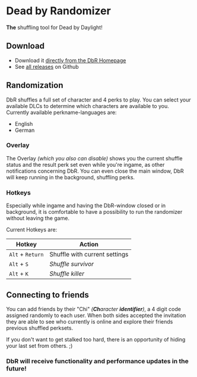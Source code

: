 # Dead by Randomizer
**The** shuffling tool for Dead by Daylight!

## Download
* Download it [directly from the DbR Homepage](https://dbr.thelaumix.com/app/)
* See [all releases](https://github.com/thelaumix/dead-by-randomizer/releases) on Github

## Randomization
DbR shuffles a full set of character and 4 perks to play. You can select your available DLCs to determine which characters are available to you.
Currently available perkname-languages are:
* English
* German

### Overlay
The Overlay *(which you also can disable)* shows you the current shuffle status and the result perk set even while you're ingame, as other notifications concerning DbR. You can even close the main window, DbR will keep running in the background, shuffling perks.

### Hotkeys
Especially while ingame and having the DbR-window closed or in background, it is comfortable to have a possibility to run the randomizer without leaving the game.

Current Hotkeys are:

Hotkey | Action
------------ | -------------
`Alt` + `Return` | Shuffle with current settings
`Alt` + `S` | *Shuffle survivor*
`Alt` + `K` | *Shuffle killer*


## Connecting to friends
You can add friends by their "Chi" *(**Ch**aracter **identifier**)*, a 4 digit code assigned randomly to each user.
When both sides accepted the invitation they are able to see who currently is online and explore their friends previous shuffled perksets.

If you don't want to get stalked too hard, there is an opportunity of hiding your last set from others. ;)

### DbR will receive functionality and performance updates in the future!
